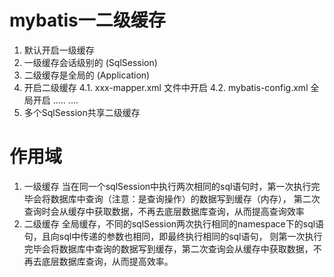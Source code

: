 # mybatis一二级缓存

1. 默认开启一级缓存
2. 一级缓存会话级别的 (SqlSession)
3. 二级缓存是全局的 (Application)
4. 开启二级缓存
   4.1. xxx-mapper.xml 文件中开启
        <cache eviction="LRU" flushInterval="100000" readOnly="true" size="1024"/>
   4.2. mybatis-config.xml 全局开启
        <configuration>
            <settings>
                <!--这个配置使全局的映射器(二级缓存)启用或禁用缓存-->
                <setting name="cacheEnabled" value="true" />
                .....
            </settings>
            ....
        </configuration>
5. 多个SqlSession共享二级缓存

# 作用域
1. 一级缓存
    当在同一个sqlSession中执行两次相同的sql语句时，第一次执行完毕会将数据库中查询（注意：是查询操作）的数据写到缓存（内存），
    第二次查询时会从缓存中获取数据，不再去底层数据库查询，从而提高查询效率
2. 二级缓存
    全局缓存，不同的sqlSession两次执行相同的namespace下的sql语句，且向sql中传递的参数也相同，即最终执行相同的sql语句，
    则第一次执行完毕会将数据库中查询的数据写到缓存，第二次查询会从缓存中获取数据，不再去底层数据库查询，从而提高效率。